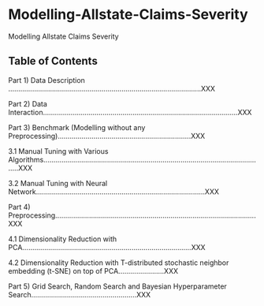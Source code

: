 # Modelling-Allstate-Claims-Severity
Modelling Allstate Claims Severity    

## Table of Contents
Part 1) Data Description .................................................................................................XXX
 
Part 2) Data Interaction..................................................................................................XXX
 
Part 3) Benchmark (Modelling without any Preprocessing)...................................................................XXX
 
3.1 Manual Tuning with Various Algorithms................................................................................................................XXX
 
3.2 Manual Tuning with Neural Network.....................................................................................XXX
 
Part 4) Preprocessing.....................................................................................................XXX
 
4.1 Dimensionality Reduction with PCA.....................................................................................XXX
 
4.2 Dimensionality Reduction with T-distributed stochastic neighbor embedding (t-SNE) on top of PCA.......................XXX

Part 5) Grid Search, Random Search and Bayesian Hyperparameter Search.....................................................XXX

